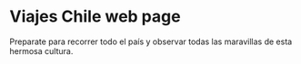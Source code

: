 # Viajes Chile web page
Preparate para recorrer todo el país y observar todas las maravillas de esta hermosa cultura.
